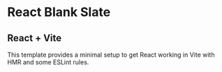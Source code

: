 # React Blank Slate

## React + Vite

This template provides a minimal setup to get React working in Vite with HMR and some ESLint rules.
